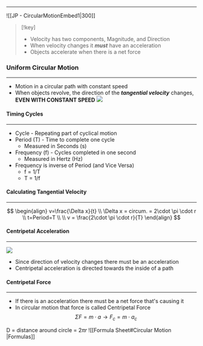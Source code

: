 ___
![[JP - CircularMotionEmbed1|300]]

> [!key] 
> - Velocity has two components, Magnitude, and Direction
> - When velocity changes it ***must*** have an acceleration 
> - Objects accelerate when there is a net force

### Uniform Circular Motion
___
- Motion in a circular path with constant speed
- When objects revolve, the direction of the ***tangential velocity*** changes, **EVEN WITH CONSTANT SPEED**
![](https://lh7-us.googleusercontent.com/CdGlXhbK_vjbrG3hr8ZQYekeDWjc0EVELd-vT_uD6WC5UrTIrhFUDuN9lX68ge8H5t0cxVuysVfJJ31jo3bQlAZW41cfwrWHWwWjzABrSsxIke3ahEFWJen2ODDe91haa9-xElgZVepIn3ypPLx4VAmP=s2048)

#### Timing Cycles
___
- Cycle - Repeating part of cyclical motion
- Period (T) - Time to complete one cycle
	- Measured in Seconds (s)
- Frequency (f) - Cycles completed in one second
	- Measured in Hertz (Hz)
- Frequency is inverse of Period (and Vice Versa)
	- f = 1/T
	- T = 1/f

#### Calculating Tangential Velocity
___
$$
\begin{align}
v=\frac{\Delta x}{t} \\
\Delta x = circum. = 2\cdot \pi \cdot r \\
t=Period=T \\
 \\
v = \frac{2\cdot \pi \cdot r}{T}
\end{align}
$$
#### Centripetal Acceleration
___
![](https://lh7-us.googleusercontent.com/vWD4dPferezFg8QRYq9mypggzAhn-IDiHdghbXu_1lsSm0bRcM7YPdGhVNv1OWDTHr_kL9--EYDsX1x413AUDWoVq-EBSM33sX6j-hPhnkLSbTWk3nfY-yAmSNGmPpl6GIVxJrcbzM383xt8Z2p1VanA=s2048)
- Since direction of velocity changes there must be an acceleration
- Centripetal acceleration is directed towards the inside of a path

#### Centripetal Force
___
- If there is an acceleration there must be a net force that's causing it
- In circular motion that force is called Centripetal Force
$$\Sigma F = m\cdot a \to F_{c}=m\cdot a_{c}$$

D = distance around circle = $2\pi r$
![[Formula Sheet#Circular Motion |Formulas]]


 
